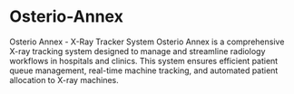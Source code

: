 # Osterio-Annex
Osterio Annex - X-Ray Tracker System Osterio Annex is a comprehensive X-ray tracking system designed to manage and streamline radiology workflows in hospitals and clinics. This system ensures efficient patient queue management, real-time machine tracking, and automated patient allocation to X-ray machines.

